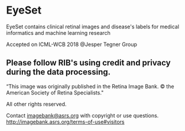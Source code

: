 # EyeSet

EyeSet contains clinical retinal images and disease's labels for medical informatics and machine learning research

Accepted on ICML-WCB 2018 @Jesper Tegner Group

## Please follow RIB's using credit and privacy during the data processing. 

“This image was originally published in the Retina Image Bank. © the American Society of Retina Specialists."

All other rights reserved.

Contact imagebank@asrs.org with copyright or use questions.
http://imagebank.asrs.org/terms-of-use#visitors
